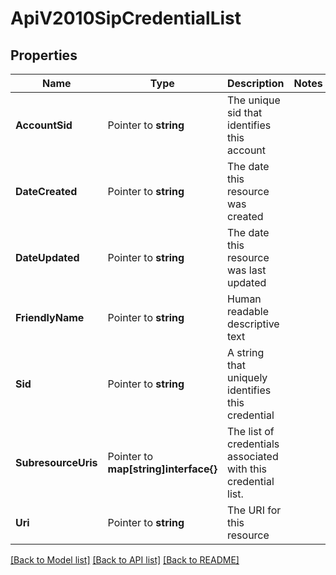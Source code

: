 # ApiV2010SipCredentialList

## Properties

Name | Type | Description | Notes
------------ | ------------- | ------------- | -------------
**AccountSid** | Pointer to **string** | The unique sid that identifies this account |
**DateCreated** | Pointer to **string** | The date this resource was created |
**DateUpdated** | Pointer to **string** | The date this resource was last updated |
**FriendlyName** | Pointer to **string** | Human readable descriptive text |
**Sid** | Pointer to **string** | A string that uniquely identifies this credential |
**SubresourceUris** | Pointer to **map[string]interface{}** | The list of credentials associated with this credential list. |
**Uri** | Pointer to **string** | The URI for this resource |

[[Back to Model list]](../README.md#documentation-for-models) [[Back to API list]](../README.md#documentation-for-api-endpoints) [[Back to README]](../README.md)


